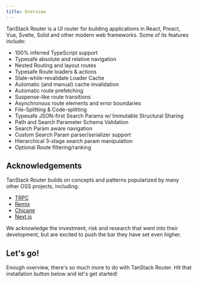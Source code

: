 ```yaml
---
title: Overview
---
```


TanStack Router is a UI router for building applications in React, Preact, Vue, Svelte, Solid and other modern web frameworks. Some of its features include:

- 100% inferred TypeScript support
- Typesafe absolute and relative navigation
- Nested Routing and layout routes
- Typesafe Route loaders & actions
- Stale-while-revalidate Loader Cache
- Automatic (and manual) cache invalidation
- Automatic route prefetching
- Suspense-like route transitions
- Asynchronous route elements and error boundaries
- File-Splitting & Code-splitting
- Typesafe JSON-first Search Params w/ Immutable Structural Sharing
- Path and Search Parameter Schema Validation
- Search Param aware navigation
- Custom Search Param parser/serializer support
- Hierarchical 3-stage search param manipulation
- Optional Route filtering/ranking

## Acknowledgements

TanStack Router builds on concepts and patterns popularized by many other OSS projects, including:

- [TRPC](https://trpc.io/)
- [Remix](https://remix.run)
- [Chicane](https://swan-io.github.io/chicane/)
- [Next.js](https://nextjs.org)

We acknowledge the investment, risk and research that went into their development, but are excited to push the bar they have set even higher.

## Let's go!

Enough overview, there's so much more to do with TanStack Router. Hit that installation button below and let's get started!
